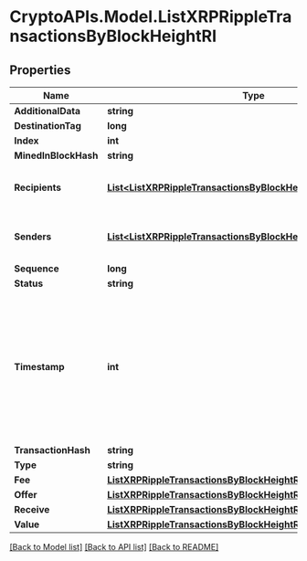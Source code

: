 # CryptoAPIs.Model.ListXRPRippleTransactionsByBlockHeightRI

## Properties

Name | Type | Description | Notes
------------ | ------------- | ------------- | -------------
**AdditionalData** | **string** |  | [optional] 
**DestinationTag** | **long** |  | [optional] 
**Index** | **int** |  | 
**MinedInBlockHash** | **string** |  | 
**Recipients** | [**List&lt;ListXRPRippleTransactionsByBlockHeightRIRecipientsInner&gt;**](ListXRPRippleTransactionsByBlockHeightRIRecipientsInner.md) | Object Array representation of transaction receivers | 
**Senders** | [**List&lt;ListXRPRippleTransactionsByBlockHeightRISendersInner&gt;**](ListXRPRippleTransactionsByBlockHeightRISendersInner.md) | Object Array representation of transaction senders | 
**Sequence** | **long** |  | 
**Status** | **string** |  | 
**Timestamp** | **int** | Defines the exact date/time in Unix Timestamp when this transaction was mined, confirmed or first seen in Mempool, if it is unconfirmed. | 
**TransactionHash** | **string** |  | 
**Type** | **string** |  | 
**Fee** | [**ListXRPRippleTransactionsByBlockHeightRIFee**](ListXRPRippleTransactionsByBlockHeightRIFee.md) |  | 
**Offer** | [**ListXRPRippleTransactionsByBlockHeightRIOffer**](ListXRPRippleTransactionsByBlockHeightRIOffer.md) |  | 
**Receive** | [**ListXRPRippleTransactionsByBlockHeightRIReceive**](ListXRPRippleTransactionsByBlockHeightRIReceive.md) |  | 
**Value** | [**ListXRPRippleTransactionsByBlockHeightRIValue**](ListXRPRippleTransactionsByBlockHeightRIValue.md) |  | 

[[Back to Model list]](../README.md#documentation-for-models) [[Back to API list]](../README.md#documentation-for-api-endpoints) [[Back to README]](../README.md)

